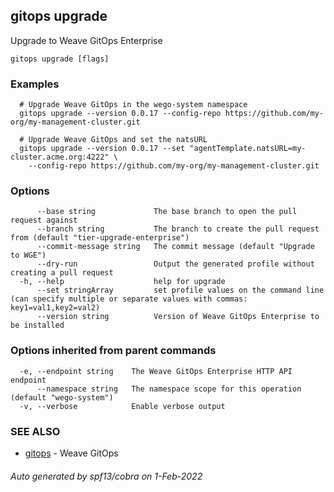 ## gitops upgrade

Upgrade to Weave GitOps Enterprise

```
gitops upgrade [flags]
```

### Examples

```
  # Upgrade Weave GitOps in the wego-system namespace
  gitops upgrade --version 0.0.17 --config-repo https://github.com/my-org/my-management-cluster.git

  # Upgrade Weave GitOps and set the natsURL
  gitops upgrade --version 0.0.17 --set "agentTemplate.natsURL=my-cluster.acme.org:4222" \
    --config-repo https://github.com/my-org/my-management-cluster.git
```

### Options

```
      --base string             The base branch to open the pull request against
      --branch string           The branch to create the pull request from (default "tier-upgrade-enterprise")
      --commit-message string   The commit message (default "Upgrade to WGE")
      --dry-run                 Output the generated profile without creating a pull request
  -h, --help                    help for upgrade
      --set stringArray         set profile values on the command line (can specify multiple or separate values with commas: key1=val1,key2=val2)
      --version string          Version of Weave GitOps Enterprise to be installed
```

### Options inherited from parent commands

```
  -e, --endpoint string    The Weave GitOps Enterprise HTTP API endpoint
      --namespace string   The namespace scope for this operation (default "wego-system")
  -v, --verbose            Enable verbose output
```

### SEE ALSO

* [gitops](gitops.md)	 - Weave GitOps

###### Auto generated by spf13/cobra on 1-Feb-2022
